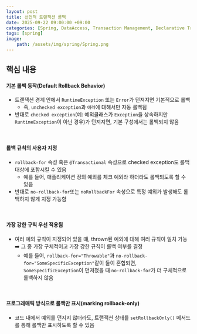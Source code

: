 ```yaml
---
layout: post
title: 선언적 트랜잭션 롤백
date: 2025-09-22 09:00:00 +09:00
categories: [Spring, DataAccess, Transaction Management, Declarative Transaction Management]
tags: [spring]
image:
    path: /assets/img/spring/Spring.png
---
```


## 핵심 내용

#### 기본 롤백 동작(Default Rollback Behavior)

- 트랜잭션 경계 안에서 `RuntimeException` 또는 `Error`가 던져지면 기본적으로 롤백
  - 즉, `unchecked exception`과 `에러`에 대해서만 자동 롤백됨
- 반대로 `checked exception`(예: 예외클래스가 `Exception`을 상속하지만 `RuntimeException`이 아닌 경우)가 던져지면, 기본 구성에서는 롤백되지 않음

<br>

#### 롤백 규칙의 사용자 지정

- `rollback-for` 속성 혹은 `@Transactional` 속성으로 checked exception도 롤백 대상에 포함시킬 수 있음
  - 예를 들어, 애플리케이션 정의 예외를 체크 예외라 하더라도 롤백되도록 할 수 있음
- 반대로 `no-rollback-for`또는 `noRollbackFor` 속성으로 특정 예외가 발생해도 롤백하지 않게 지정 가능함

<br>

#### 가장 강한 규칙 우선 적용됨

- 여러 예외 규칙이 지정되어 있을 떄, thrown된 예외에 대해 여러 규칙이 일치 가능 ➡️ 그 중 가장 구체적이고 가장 강한 규칙이 롤백 여부를 결정
  - 예를 들어, `rollback-for="Throwable"`과 `no-rollback-for="SomeSpecificException"`같이 둘이 혼합되면, `SomeSpecificException`이 던져졌을 때 `no-rollback-for`가 더 구체적으로 롤백하지 않음

<br>

#### 프로그래매틱 방식으로 롤백만 표시(marking rollback-only)

- 코드 내에서 예외를 던지지 않더라도, 트랜잭션 상태를 `setRollbackOnly()` 메서드를 통해 롤백만 표시하도록 할 수 있음

<br>

